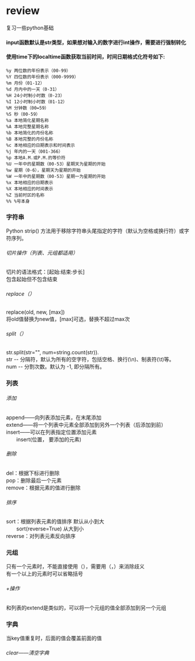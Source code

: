 # review
复习一些python基础

#### input函数默认是str类型，如果想对输入的数字进行int操作，需要进行强制转化
#### 使用time下的localtime函数获取当前时间，时间日期格式化符号如下:
```
%y 两位数的年份表示（00-99）
%Y 四位数的年份表示（000-9999）
%m 月份（01-12）
%d 月内中的一天（0-31）
%H 24小时制小时数（0-23）
%I 12小时制小时数（01-12）
%M 分钟数（00=59）
%S 秒（00-59）
%a 本地简化星期名称
%A 本地完整星期名称
%b 本地简化的月份名称
%B 本地完整的月份名称
%c 本地相应的日期表示和时间表示
%j 年内的一天（001-366）
%p 本地A.M.或P.M.的等价符
%U 一年中的星期数（00-53）星期天为星期的开始
%w 星期（0-6），星期天为星期的开始
%W 一年中的星期数（00-53）星期一为星期的开始
%x 本地相应的日期表示
%X 本地相应的时间表示
%Z 当前时区的名称
%% %号本身
```

### 字符串
Python strip() 方法用于移除字符串头尾指定的字符（默认为空格或换行符）或字符序列。  
###### 切片操作（列表、元组都适用）
切片的语法格式：[起始:结束:步长]   
包含起始但不包含结束
###### replace（）
replace(old, new, [max])   
将old值替换为new值，[max]可选，替换不超过max次
###### split（）
str.split(str="", num=string.count(str)).  
str -- 分隔符，默认为所有的空字符，包括空格、换行(\n)、制表符(\t)等。  
num -- 分割次数。默认为 -1, 即分隔所有。   
   
     
### 列表
###### 添加
append——向列表添加元素，在末尾添加   
extend——将一个列表中元素全部添加到另外一个列表（后添加到前）  
insert——可以在列表指定位置添加元素  
&emsp;&emsp;insert(位置， 要添加的元素) 
###### 删除
del：根据下标进行删除  
pop：删除最后一个元素  
remove：根据元素的值进行删除  
###### 排序
sort：根据列表元素的值排序   默认从小到大     
&emsp;&emsp;sort(reverse=True) 从大到小  
reverse：对列表元素反向排序  
   
    
### 元组
只有一个元素时，不能直接使用（），需要用（，）来消除歧义   
有一个以上的元素时可以省略括号
###### +操作
和列表的extend是类似的，可以将一个元组的值全部添加到另一个元组  
  
    
  
### 字典
当key值重复时，后面的值会覆盖前面的值  
###### clear——清空字典
